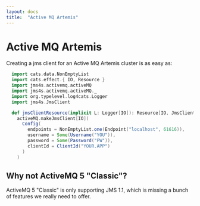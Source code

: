 ```yaml
---
layout: docs
title:  "Active MQ Artemis"
---
```


# Active MQ Artemis

Creating a jms client for an Active MQ Artemis cluster is as easy as:

```scala mdoc
  import cats.data.NonEmptyList
  import cats.effect.{ IO, Resource }
  import jms4s.activemq.activeMQ
  import jms4s.activemq.activeMQ._
  import org.typelevel.log4cats.Logger
  import jms4s.JmsClient

  def jmsClientResource(implicit L: Logger[IO]): Resource[IO, JmsClient[IO]] =
    activeMQ.makeJmsClient[IO](
      Config(
        endpoints = NonEmptyList.one(Endpoint("localhost", 61616)),
        username = Some(Username("YOU")),
        password = Some(Password("PW")),
        clientId = ClientId("YOUR.APP")
      )
    )
```
## Why not ActiveMQ 5 "Classic"?
ActiveMQ 5 "Classic" is only supporting JMS 1.1, which is missing a bunch of features we really need to offer.
